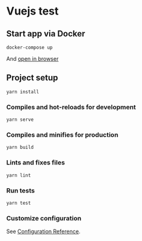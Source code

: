 # Vuejs test

## Start app via Docker
```
docker-compose up
```
And [open in browser](http://localhost:3000)

## Project setup
```
yarn install
```

### Compiles and hot-reloads for development
```
yarn serve
```

### Compiles and minifies for production
```
yarn build
```

### Lints and fixes files
```
yarn lint
```

### Run tests
```
yarn test
```

### Customize configuration
See [Configuration Reference](https://cli.vuejs.org/config/).
